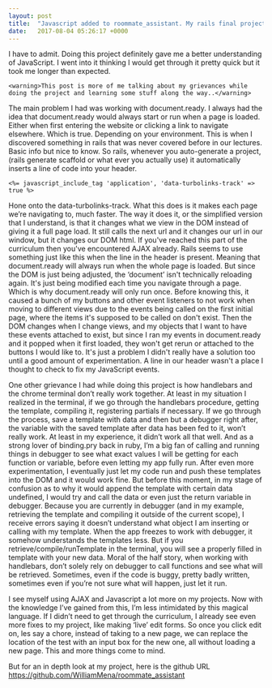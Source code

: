 ```yaml
---
layout: post
title:  "Javascript added to roommate_assistant. My rails final project."
date:   2017-08-04 05:26:17 +0000
---
```



I have to admit. Doing this project definitely gave me a better understanding of JavaScript. I went into it thinking I would get through it pretty quick but it took me longer than expected. 

`<warning>This post is more of me talking about my grievances while doing the project and learning some stuff along the way..</warning>`

The main problem I had was working with document.ready. I always had the idea that document.ready would always start or run when a page is loaded. Either when first entering the website or clicking a link to navigate elsewhere. Which is true. Depending on your environment. This is when I discovered something in rails that was never covered before in our lectures. Basic info but nice to know. So rails, whenever you auto-generate a project, (rails generate scaffold or what ever you actually use) it automatically inserts a line of code into your header. 

`<%= javascript_include_tag 'application', 'data-turbolinks-track' => true %>`

Hone onto the data-turbolinks-track. What this does is it makes each page we’re navigating to, much faster. The way it does it, or the simplified version that I understand, is that it changes what we view in the DOM instead of giving it a full page load. It still calls the next url and it changes our url in our window, but it changes our DOM html. If you've reached this part of the curriculum then you've encountered AJAX already. Rails seems to use something just like this when the line in the header is present. Meaning that document.ready will always run when the whole page is loaded. But since the DOM is just being adjusted, the ‘document’ isn't technically reloading again. It's just being modified each time you navigate through a page. Which is why document.ready will only run once. Before knowing this, it caused a bunch of my buttons and other event listeners to not work when moving to different views due to the events being called on the first initial page, where the items it's supposed to be called on don't exist. Then the DOM changes when I change views, and my objects that I want to have these events attached to exist, but since I ran my events in document.ready and it popped when it first loaded, they won't get rerun or attached to the buttons I would like to. It's just a problem I didn't really have a solution too until a good amount of experimentation. A line in our header wasn't a place I thought to check to fix my JavaScript events.

One other grievance I had while doing this project is how handlebars and the chrome terminal don’t really work together. At least in my situation I realized in the terminal, if we go through the handlebars procedure, getting the template, compiling it, registering partials if necessary. If we go through the process, save a template with data and then but a debugger right after, the variable with the saved template after data has been fed to it, won’t really work. At least in my experience, it didn’t work all that well. And as a strong lover of binding.pry back in ruby, I’m a big fan of calling and running things in debugger to see what exact values I will be getting for each function or variable, before even letting my app fully run. After even more experimentation, I eventually just let my code run and push these templates into the DOM and it would work fine. But before this moment, in my stage of confusion as to why it would append the template with certain data undefined, I would try and call the data or even just the return variable in debugger. Because you are currently in debugger (and in my example, retrieving the template and compiling it outside of the current scope), I receive errors saying it doesn’t understand what object I am inserting or calling with my template. When the app freezes to work with debugger, it somehow understands the templates less. But if you retrieve/compile/runTemplate in the terminal, you will see a properly filled in template with your new data. Moral of the half story, when working with handlebars, don’t solely rely on debugger to call functions and see what will be retrieved. Sometimes, even if the code is buggy, pretty badly written, sometimes even if you’re not sure what will happen, just let it run.

I see myself using AJAX and Javascript a lot more on my projects. Now with the knowledge I’ve gained from this, I’m less intimidated by this magical language. If I didn’t need to get through the curriculum, I already see even more fixes to my project, like making ‘live’ edit forms. So once you click edit on, les say a chore, instead of taking to a new page, we can replace the location of the test with an input box for the new one, all without loading a new page. This and more things come to mind.

But for an in depth look at my project, here is the github URL
https://github.com/WilliamMena/roommate_assistant


